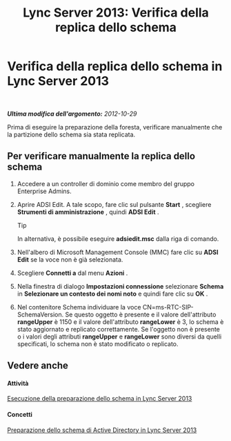 ﻿---
title: 'Lync Server 2013: Verifica della replica dello schema'
TOCTitle: Verifica della replica dello schema
ms:assetid: ad01a7cf-aa79-4648-ba5a-a7a09172db36
ms:mtpsurl: https://technet.microsoft.com/it-it/library/Gg412822(v=OCS.15)
ms:contentKeyID: 49301642
ms.date: 08/24/2015
mtps_version: v=OCS.15
ms.translationtype: HT
---

# Verifica della replica dello schema in Lync Server 2013

 

_**Ultima modifica dell'argomento:** 2012-10-29_

Prima di eseguire la preparazione della foresta, verificare manualmente che la partizione dello schema sia stata replicata.

## Per verificare manualmente la replica dello schema

1.  Accedere a un controller di dominio come membro del gruppo Enterprise Admins.

2.  Aprire ADSI Edit. A tale scopo, fare clic sul pulsante **Start** , scegliere **Strumenti di amministrazione** , quindi **ADSI Edit** .
    
    > [!TIP]  
    > In alternativa, è possibile eseguire <strong>adsiedit.msc</strong> dalla riga di comando.

3.  Nell'albero di Microsoft Management Console (MMC) fare clic su **ADSI Edit** se la voce non è già selezionata.

4.  Scegliere **Connetti a** dal menu **Azioni** .

5.  Nella finestra di dialogo **Impostazioni connessione** selezionare **Schema** in **Selezionare un contesto dei nomi noto** e quindi fare clic su **OK** .

6.  Nel contenitore Schema individuare la voce CN=ms-RTC-SIP-SchemaVersion. Se questo oggetto è presente e il valore dell'attributo **rangeUpper** è 1150 e il valore dell'attributo **rangeLower** è 3, lo schema è stato aggiornato e replicato correttamente. Se l'oggetto non è presente o i valori degli attributi **rangeUpper** e **rangeLower** sono diversi da quelli specificati, lo schema non è stato modificato o replicato.

## Vedere anche

#### Attività

[Esecuzione della preparazione dello schema in Lync Server 2013](lync-server-2013-running-schema-preparation.md)  

#### Concetti

[Preparazione dello schema di Active Directory in Lync Server 2013](lync-server-2013-preparing-the-active-directory-schema.md)

